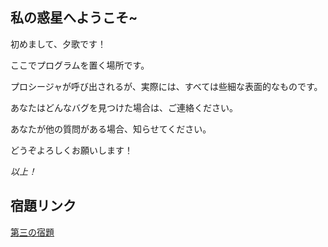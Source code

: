 私の惑星へようこそ~
---------------------

初めまして、夕歌です！

ここでプログラムを置く場所です。

プロシージャが呼び出されるが、実際には、すべては些細な表面的なものです。

あなたはどんなバグを見つけた場合は、ご連絡ください。

あなたが他の質問がある場合、知らせてください。

どうぞよろしくお願いします！

*以上！*

宿題リンク
---------------
[第三の宿題][1]






[1]: https://github.com/MitoYuuka/computationalphysics_N2013301020097/blob/master/new79_drawBETA.py
